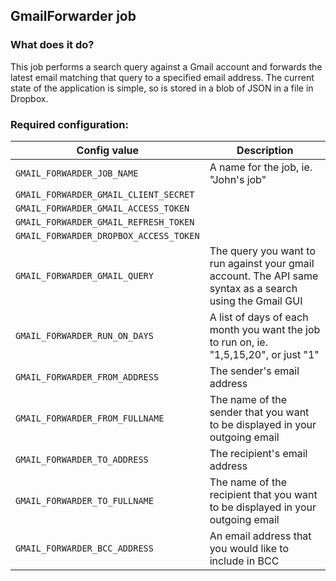## GmailForwarder job

### What does it do?
This job performs a search query against a Gmail account and forwards the latest email matching that query to a specified email address. The current state of the application is simple, so is stored in a blob of JSON in a file in Dropbox.

### Required configuration:

| Config value|Description
|------------- |------------- |
|```GMAIL_FORWARDER_JOB_NAME```| A name for the job, ie. "John's job"
|```GMAIL_FORWARDER_GMAIL_CLIENT_SECRET```| 
|```GMAIL_FORWARDER_GMAIL_ACCESS_TOKEN```|
|```GMAIL_FORWARDER_GMAIL_REFRESH_TOKEN```|
|```GMAIL_FORWARDER_DROPBOX_ACCESS_TOKEN```|
|```GMAIL_FORWARDER_GMAIL_QUERY```| The query you want to run against your gmail account. The API same syntax as a search using the Gmail GUI
|```GMAIL_FORWARDER_RUN_ON_DAYS```| A list of days of each month you want the job to run on, ie. "1,5,15,20", or just "1"
|```GMAIL_FORWARDER_FROM_ADDRESS```| The sender's email address
|```GMAIL_FORWARDER_FROM_FULLNAME```| The name of the sender that you want to be displayed in your outgoing email
|```GMAIL_FORWARDER_TO_ADDRESS```| The recipient's email address
|```GMAIL_FORWARDER_TO_FULLNAME```| The name of the recipient that you want to be displayed in your outgoing email
|```GMAIL_FORWARDER_BCC_ADDRESS```| An email address that you would like to include in BCC